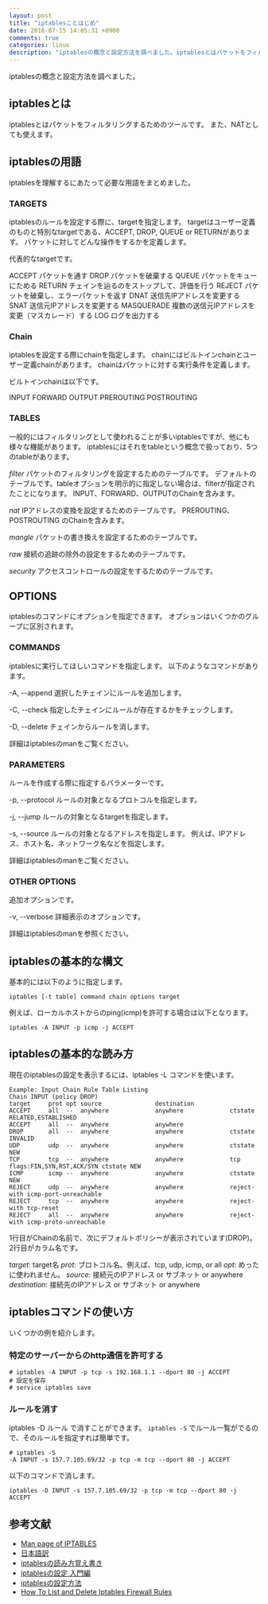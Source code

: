 ```yaml
---
layout: post
title: "iptablesことはじめ"
date: 2016-07-15 14:05:31 +0900
comments: true
categories: linux
description: "iptablesの概念と設定方法を調べました。iptablesとはパケットをフィルタリングするためのツールです。また、NATとしても使えます。また、iptablesを理解するにあたって必要な用語もまとめています。"
---
```


iptablesの概念と設定方法を調べました。

## iptablesとは

iptablesとはパケットをフィルタリングするためのツールです。
また、NATとしても使えます。

## iptablesの用語

iptablesを理解するにあたって必要な用語をまとめました。

### TARGETS

iptablesのルールを設定する際に、targetを指定します。
targetはユーザー定義のものと特別なtargetである、ACCEPT, DROP, QUEUE or RETURNがあります。
パケットに対してどんな操作をするかを定義します。

代表的なtargetです。

ACCEPT
パケットを通す
DROP
パケットを破棄する
QUEUE
パケットをキューにためる
RETURN
チェインを辿るのをストップして、評価を行う
REJECT
パケットを破棄し、エラーパケットを返す
DNAT
送信先IPアドレスを変更する
SNAT
送信元IPアドレスを変更する
MASQUERADE
複数の送信元IPアドレスを変更（マスカレード）する
LOG
ログを出力する

### Chain

iptablesを設定する際にchainを指定します。
chainにはビルトインchainとユーザー定義chainがあります。
chainはパケットに対する実行条件を定義します。

ビルトインchainは以下です。

INPUT
FORWARD
OUTPUT
PREROUTING
POSTROUTING

### TABLES

一般的にはフィルタリングとして使われることが多いiptablesですが、他にも様々な機能があります。
iptablesにはそれをtableという概念で扱っており、5つのtableがあります。

*filter*
パケットのフィルタリングを設定するためのテーブルです。
デフォルトのテーブルです。tableオプションを明示的に指定しない場合は、filterが指定されたことになります。
INPUT、FORWARD、OUTPUTのChainを含みます。

*nat*
IPアドレスの変換を設定するためのテーブルです。
PREROUTING、POSTROUTING のChainを含みます。

*mangle*
パケットの書き換えを設定するためのテーブルです。

*raw*
接続の追跡の除外の設定をするためのテーブルです。

*security*
アクセスコントロールの設定をするためのテーブルです。

## OPTIONS

iptablesのコマンドにオプションを指定できます。
オプションはいくつかのグループに区別されます。

### COMMANDS

iptablesに実行してほしいコマンドを指定します。
以下のようなコマンドがあります。

-A, --append
選択したチェインにルールを追加します。

-C, --check
指定したチェインにルールが存在するかをチェックします。

-D, --delete
チェインからルールを消します。

詳細はiptablesのmanをご覧ください。

### PARAMETERS

ルールを作成する際に指定するパラメーターです。

-p, --protocol
ルールの対象となるプロトコルを指定します。

-j, --jump
ルールの対象となるtargetを指定します。

-s, --source
ルールの対象となるアドレスを指定します。
例えば、IPアドレス、ホスト名、ネットワーク名などを指定します。

詳細はiptablesのmanをご覧ください。

### OTHER OPTIONS

追加オプションです。

-v, --verbose
詳細表示のオプションです。

詳細はiptablesのmanを参照ください。

## iptablesの基本的な構文

基本的には以下のように指定します。

```
iptables [-t table] command chain options target
```

例えば、ローカルホストからのping(icmp)を許可する場合は以下となります。

```
iptables -A INPUT -p icmp -j ACCEPT
```

## iptablesの基本的な読み方

現在のiptablesの設定を表示するには、iptables -L コマンドを使います。

```
Example: Input Chain Rule Table Listing
Chain INPUT (policy DROP)
target     prot opt source               destination
ACCEPT     all  --  anywhere             anywhere             ctstate RELATED,ESTABLISHED
ACCEPT     all  --  anywhere             anywhere
DROP       all  --  anywhere             anywhere             ctstate INVALID
UDP        udp  --  anywhere             anywhere             ctstate NEW
TCP        tcp  --  anywhere             anywhere             tcp flags:FIN,SYN,RST,ACK/SYN ctstate NEW
ICMP       icmp --  anywhere             anywhere             ctstate NEW
REJECT     udp  --  anywhere             anywhere             reject-with icmp-port-unreachable
REJECT     tcp  --  anywhere             anywhere             reject-with tcp-reset
REJECT     all  --  anywhere             anywhere             reject-with icmp-proto-unreachable
```

1行目がChainの名前で、次にデフォルトポリシーが表示されています(DROP)。
2行目がカラム名です。

*target*: target名
*prot*: プロトコル名。例えば、tcp, udp, icmp, or all
*opt*: めったに使われません。
*source*: 接続元のIPアドレス or サブネット or anywhere
*destination*: 接続先のIPアドレス or サブネット or anywhere

## iptablesコマンドの使い方

いくつかの例を紹介します。

### 特定のサーバーからのhttp通信を許可する

```
# iptables -A INPUT -p tcp -s 192.168.1.1 --dport 80 -j ACCEPT
# 設定を保存
# service iptables save
```

### ルールを消す

iptables -D ルール で消すことができます。
`iptables -S` でルール一覧がでるので、そのルールを指定すれば簡単です。

```
# iptables -S
-A INPUT -s 157.7.105.69/32 -p tcp -m tcp --dport 80 -j ACCEPT
```

以下のコマンドで消します。

```
iptables -D INPUT -s 157.7.105.69/32 -p tcp -m tcp --dport 80 -j ACCEPT
```

## 参考文献

* [Man page of IPTABLES](http://linux.die.net/man/8/iptables)
* [日本語訳](https://linuxjm.osdn.jp/html/iptables/man8/iptables.8.html)
* [iptablesの読み方覚え書き](http://qiita.com/kmikmy/items/d279b1b993661ba7dbe4)
* [iptablesの設定 入門編](http://murayama.hatenablog.com/entry/20100206/1265444193)
* [iptablesの設定方法](https://help.sakura.ad.jp/app/answers/detail/a_id/2423/~/iptables%E3%81%AE%E8%A8%AD%E5%AE%9A%E6%96%B9%E6%B3%95)
* [How To List and Delete Iptables Firewall Rules](https://www.digitalocean.com/community/tutorials/how-to-list-and-delete-iptables-firewall-rules)
